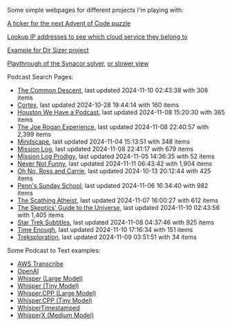Some simple webpages for different projects I'm playing with:

[A ticker for the next Advent of Code puzzle](https://seligman.github.io/aoc_ticker.html)

[Lookup IP addresses to see which cloud service they belong to](https://seligman.github.io/cloud-ips/index.html)

[Example for Dir Sizer project](https://seligman.github.io/dir_sizer/cost_example.html)

[Playthrough of the Synacor solver](https://seligman.github.io/synacor/run_script_speed.html), [or slower view](https://seligman.github.io/synacor/run_script.html)

Podcast Search Pages:
<!-- Podcasts Start -->
* [The Common Descent](https://seligman.github.io/podcasts/common_descent/common_descent.html), last updated 2024-11-10 02:43:38 with 308 items
* [Cortex](https://seligman.github.io/podcasts/cortex_pod/cortex_pod.html), last updated 2024-10-28 19:44:14 with 160 items
* [Houston We Have a Podcast](https://seligman.github.io/podcasts/houston_we_have_a_podcast/houston_we_have_a_podcast.html), last updated 2024-11-08 15:20:30 with 365 items
* [The Joe Rogan Experience](https://seligman.github.io/podcasts/jre/jre.html), last updated 2024-11-08 22:40:57 with 2,399 items
* [Mindscape](https://seligman.github.io/podcasts/mindscape/mindscape.html), last updated 2024-11-04 15:13:51 with 348 items
* [Mission Log](https://seligman.github.io/podcasts/mission_log/mission_log.html), last updated 2024-11-08 22:41:17 with 679 items
* [Mission Log Prodigy](https://seligman.github.io/podcasts/ml_prodigy/ml_prodigy.html), last updated 2024-11-05 14:36:35 with 52 items
* [Never Not Funny](https://seligman.github.io/podcasts/nevernotfunny/nevernotfunny.html), last updated 2024-11-11 06:43:42 with 1,904 items
* [Oh No, Ross and Carrie](https://seligman.github.io/podcasts/oh_no/oh_no.html), last updated 2024-10-13 20:12:44 with 425 items
* [Penn's Sunday School](https://seligman.github.io/podcasts/penn_sunday_school/penn_sunday_school.html), last updated 2024-11-06 16:34:40 with 982 items
* [The Scathing Atheist](https://seligman.github.io/podcasts/scathing/scathing.html), last updated 2024-11-07 16:00:27 with 612 items
* [The Skeptics' Guide to the Universe](https://seligman.github.io/podcasts/sgu/sgu.html), last updated 2024-11-10 02:43:56 with 1,405 items
* [Star Trek Subtitles](https://seligman.github.io/star_trek_subtitles/star_trek_subtitles.html), last updated 2024-11-08 04:37:46 with 925 items
* [Time Enough](https://seligman.github.io/podcasts/time_enough/time_enough.html), last updated 2024-11-10 17:16:34 with 151 items
* [Treksploration](https://seligman.github.io/podcasts/treksploration/treksploration.html), last updated 2024-11-09 03:51:51 with 34 items
<!-- Podcasts End -->

Some Podcast to Text examples:
* [AWS Transcribe](https://seligman.github.io/podcast_to_text/Example-Results-AWS-Transcribe.html)
* [OpenAI](https://seligman.github.io/podcast_to_text/Example-Results-OpenAI.html)
* [Whisper (Large Model)](https://seligman.github.io/podcast_to_text/Example-Results-Whisper-Large.html)
* [Whisper (Tiny Model)](https://seligman.github.io/podcast_to_text/Example-Results-Whisper-Tiny.html)
* [Whisper.CPP (Large Model)](https://seligman.github.io/podcast_to_text/Example-Results-Whisper_CPP-Large.html)
* [Whisper.CPP (Tiny Model)](https://seligman.github.io/podcast_to_text/Example-Results-Whisper_CPP-Tiny.html)
* [WhisperTimestamped](https://seligman.github.io/podcast_to_text/Example-Results-WhisperTimestamped-Medium.html)
* [WhisperX (Medium Model)](https://seligman.github.io/podcast_to_text/Example-Results-WhisperX-Medium.html)
